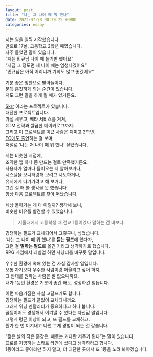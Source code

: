 ```yaml
---
layout: post
title: "나는 그 나이 때 뭐 했나"
date: 2023-07-28 00:29:25 +0900
categories: essay
---
```


저는 일을 일찍 시작했습니다.  
만으로 17살, 고등학교 2학년 때였습니다.  
자주 들었던 말이 있습니다.  
“저는 민규님 나이 때 놀기만 했어요”  
“지금 그 정도면 제 나이 때는 엄청나겠어요”  
“민규님은 아직 어리니까 기회도 많고 좋겠어요”

기분 좋은 칭찬으로 받아들이다,  
문득 흠칫하게 되는 순간이 있습니다.  
저도 그런 말을 하게 될 때가 있거든요.

[Skrr](https://disquiet.io/@khj03020302/makerlog/7844) 이라는 프로젝트가 있습니다.  
대단한 프로젝트입니다.  
가설 세우고, 베타 서비스를 거쳐,  
GTM 전략과 깔끔한 메이커로그까지.  
그리고 이 프로젝트를 이끈 사람은 디미고 2학년.  
[EO에도 출연](https://www.youtube.com/watch?v=U3BJyWSSbro)하는 걸 보며,  
저절로 ‘나는 저 나이 때 뭐 했나’ 싶었습니다.

저는 비슷한 시점에,  
조악한 앱 하나 쯤 만드는 걸로 만족했거든요.  
사용자가 얼마나 들어오는 지 알아보거나,  
시스템을 모니터링해 보려고 시도하거나,  
유저에게 다가가려고 해 보거나,  
그런 걸 해 볼 생각을 못 했습니다.  
[항상 다음 프로젝트를 찾아 떠났습니다.](https://jomingyu.github.io/essay/2023/05/24/just-one-project.html)

세상 돌아가는 게 다 이럴까? 생각해 보니,  
비슷한 비유를 발견할 수 있었습니다.

> 서울대에서 고등학생 때 전교 1등이었다 말하는 건 바보다.

경쟁하는 필드가 교체되어서 그렇구나, 싶었습니다.  
‘나는 그 나이 때 뭐 했나’를 **듣는 필드**에 있다가,  
그런 걸 **말하는 필드**로 옮긴 거라고 생각하기로 했습니다.  
RPG 게임에서 레벨업 하면 사냥터를 바꾸듯 말입니다.

우수한 환경에 속해 있는 건 사실 감사할 일입니다.  
보통 자기보다 우수한 사람이랑 어울리고 싶어 하지,  
그 반대를 원하는 사람은 잘 없으니까요.  
내가 1등인 환경은 기분이 좋긴 해도, 성장하긴 힘듭니다.

이런 마음가짐은 사실 고달프기도 합니다.  
경쟁하는 필드가 끝없이 교체되니까요.  
그래서 위닝 멘탈리티가 중요하다고 하나 봅니다.  
꼴등이어도 경쟁해서 이겨낼 수 있다는 자신감 말입니다.  
그렇게 평균 이상이 되고, 또 필드를 교체하고.  
뭔가 한 번 이겨내고 나면 그게 경험이 되는 것 같습니다.

“젊은 날의 작은 훈장은, 때로는 커다란 저주가 된다”는 말이 있습니다.  
프로를 지망하는 스타트 라인에 섰다고 생각하라고 합니다.  
1등이라고 좋아라만 하지 말고, 더 대단한 곳에서 또 1등을 노려 봐야겠습니다.
